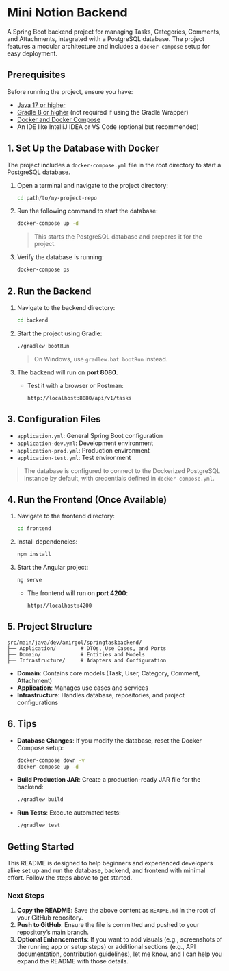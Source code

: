 # Mini Notion Backend

A Spring Boot backend project for managing Tasks, Categories, Comments, and Attachments, integrated with a PostgreSQL database. The project features a modular architecture and includes a `docker-compose` setup for easy deployment.

## Prerequisites

Before running the project, ensure you have:

- [Java 17 or higher](https://adoptopenjdk.net/)
- [Gradle 8 or higher](https://gradle.org/install/) (not required if using the Gradle Wrapper)
- [Docker and Docker Compose](https://docs.docker.com/compose/install/)
- An IDE like IntelliJ IDEA or VS Code (optional but recommended)

## 1. Set Up the Database with Docker

The project includes a `docker-compose.yml` file in the root directory to start a PostgreSQL database.

1. Open a terminal and navigate to the project directory:

   ```bash
   cd path/to/my-project-repo
   ```

2. Run the following command to start the database:

   ```bash
   docker-compose up -d
   ```

   > This starts the PostgreSQL database and prepares it for the project.

3. Verify the database is running:

   ```bash
   docker-compose ps
   ```

## 2. Run the Backend

1. Navigate to the backend directory:

   ```bash
   cd backend
   ```

2. Start the project using Gradle:

   ```bash
   ./gradlew bootRun
   ```

   > On Windows, use `gradlew.bat bootRun` instead.

3. The backend will run on **port 8080**.

    - Test it with a browser or Postman:

      ```
      http://localhost:8080/api/v1/tasks
      ```

## 3. Configuration Files

- `application.yml`: General Spring Boot configuration
- `application-dev.yml`: Development environment
- `application-prod.yml`: Production environment
- `application-test.yml`: Test environment

> The database is configured to connect to the Dockerized PostgreSQL instance by default, with credentials defined in `docker-compose.yml`.

## 4. Run the Frontend (Once Available)

1. Navigate to the frontend directory:

   ```bash
   cd frontend
   ```

2. Install dependencies:

   ```bash
   npm install
   ```

3. Start the Angular project:

   ```bash
   ng serve
   ```

    - The frontend will run on **port 4200**:

      ```
      http://localhost:4200
      ```

## 5. Project Structure

```
src/main/java/dev/amirgol/springtaskbackend/
├── Application/        # DTOs, Use Cases, and Ports
├── Domain/             # Entities and Models
├── Infrastructure/     # Adapters and Configuration
```

- **Domain**: Contains core models (Task, User, Category, Comment, Attachment)
- **Application**: Manages use cases and services
- **Infrastructure**: Handles database, repositories, and project configurations

## 6. Tips

- **Database Changes**: If you modify the database, reset the Docker Compose setup:

  ```bash
  docker-compose down -v
  docker-compose up -d
  ```

- **Build Production JAR**: Create a production-ready JAR file for the backend:

  ```bash
  ./gradlew build
  ```

- **Run Tests**: Execute automated tests:

  ```bash
  ./gradlew test
  ```

## Getting Started

This README is designed to help beginners and experienced developers alike set up and run the database, backend, and frontend with minimal effort. Follow the steps above to get started.



### Next Steps
1. **Copy the README**: Save the above content as `README.md` in the root of your GitHub repository.
2. **Push to GitHub**: Ensure the file is committed and pushed to your repository’s main branch.
3. **Optional Enhancements**: If you want to add visuals (e.g., screenshots of the running app or setup steps) or additional sections (e.g., API documentation, contribution guidelines), let me know, and I can help you expand the README with those details.